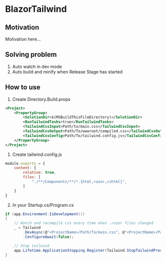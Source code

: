 # BlazorTailwind

## Motivation
Motivation here...

## Solving problem
1. Auto watch in dev mode
2. Auto build and minify when Release Stage has started

## How to use

1. Create Directory.Build.props

```xml
<Project>
    <PropertyGroup>
        <SolutionDir>$(MSBuildThisFileDirectory)</SolutionDir>
        <RunTailwindTasks>true</RunTailwindTasks>
        <TailwindCssInput>Path/to/main.css</TailwindCssInput>
        <TailwindCssOutput>Path/To/wwwroot/compiled.css</TailwindCssOutput>
        <TailwindCssConfig>Path/To/tailwind.config.js</TailwindCssConfig>
    </PropertyGroup>
</Project>
```

1. Create tailwind.config.js
```js
module.exports = {
    content: {
        relative: true,
        files: [
            "./**/Components/**/*.{html,razor,cshtml}",
        ]
    }
}
```

2. In your Startup.cs/Program.cs

```cs
if (app.Environment.IsDevelopment())
{
    // Watch and recompile css every time when .razor files changed
    _ = Tailwind
        .DevAsync(@"<ProjectName>/Path/To/main.css", @"<ProjectName>/Path/To/wwwroot/compiled.css")
        .ConfigureAwait(false);

    // Stop tailwind
    app.Lifetime.ApplicationStopping.Register(Tailwind.StopTailwindProcess);
}
```